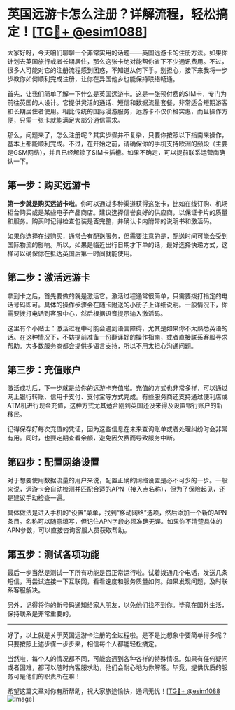 # 英国远游卡怎么注册？详解流程，轻松搞定！[[TG💪+ @esim1088](https://t.me/s/esim1088)]

大家好呀，今天咱们聊聊一个非常实用的话题——英国远游卡的注册方法。如果你计划去英国旅行或者长期居住，那么这张卡绝对能帮你省下不少通讯费用。不过，很多人可能对它的注册流程感到困惑，不知道从何下手。别担心，接下来我将一步步教你如何顺利完成注册，让你在异国他乡也能保持联络畅通。

首先，让我们简单了解一下什么是英国远游卡。这是一张预付费的SIM卡，专门为前往英国的人设计。它提供灵活的通话、短信和数据流量套餐，非常适合短期游客和长期居住者使用。相比传统的国际漫游服务，远游卡不仅价格实惠，而且操作方便，只需一张卡就能满足大部分通信需求。

那么，问题来了，怎么注册呢？其实步骤并不复杂，只要你按照以下指南来操作，基本上都能顺利完成。不过，在开始之前，请确保你的手机支持欧洲的频段（主要是GSM网络），并且已经解锁了SIM卡插槽。如果不确定，可以提前联系运营商确认一下。

## 第一步：购买远游卡

**第一步就是购买远游卡啦**。你可以通过多种渠道获得这张卡，比如在线订购、机场柜台购买或是某些电子产品商店。建议选择信誉良好的供应商，以保证卡片的质量和服务。购买时记得检查包装是否完整，并确认卡内附带的说明书和激活码。

如果你选择在线购买，通常会有配送服务，但需要注意的是，配送时间可能会受到国际物流的影响。所以，如果是临近出行日期才下单的话，最好选择快递方式，这样可以确保你在抵达英国后第一时间就能使用。

## 第二步：激活远游卡

拿到卡之后，首先要做的就是激活它。激活过程通常很简单，只需要拨打指定的电话号码即可。具体的操作步骤会在随卡附送的小册子上详细说明。一般情况下，你需要拨打电话到客服中心，然后根据语音提示输入激活码。

这里有个小贴士：激活过程中可能会遇到语言障碍，尤其是如果你不太熟悉英语的话。在这种情况下，不妨提前准备一份翻译好的操作指南，或者直接联系客服寻求帮助。大多数服务商都会提供多语言支持，所以不用太担心沟通问题。

## 第三步：充值账户

激活成功后，下一步就是给你的远游卡充值啦。充值的方式也非常多样，可以通过网上银行转账、信用卡支付、支付宝等方式完成。有些服务商还支持通过便利店或ATM机进行现金充值，这种方式尤其适合刚到英国还没来得及设置银行账户的新移民。

记得保存好每次充值的凭证，因为这些信息在未来查询账单或者处理纠纷时会非常有用。同时，也要定期查看余额，避免因欠费而导致服务中断。

## 第四步：配置网络设置

对于想要使用数据流量的用户来说，配置正确的网络设置是必不可少的一步。一般来说，远游卡会自动检测并匹配合适的APN（接入点名称），但为了保险起见，还是建议手动检查一遍。

具体做法是进入手机的“设置”菜单，找到“移动网络”选项，然后添加一个新的APN条目。名称可以随意填写，但记住APN字段必须准确无误。如果你不清楚具体的APN参数，可以直接咨询客服人员获取帮助。

## 第五步：测试各项功能

最后一步当然是测试一下所有功能是否正常运行啦。试着拨通几个电话，发送几条短信，再尝试连接一下互联网，看看速度和服务质量如何。如果发现问题，及时联系客服解决。

另外，记得将你的新号码通知给家人朋友，以免他们找不到你。毕竟在国外生活，保持联系是非常重要的。

---

好了，以上就是关于英国远游卡注册的全过程啦。是不是比想象中要简单得多呢？只要按照上述步骤一步步来，相信每个人都能轻松搞定。

当然啦，每个人的情况都不同，可能会遇到各种各样的特殊情况。如果有任何疑问或者困难，都可以随时向客服求助，他们会耐心地为你解答。毕竟，提供优质的服务可是他们的职责所在嘛！

希望这篇文章对你有所帮助，祝大家旅途愉快，通讯无忧！[[TG💪+ @esim1088](https://t.me/s/esim1088) ![Image](https://i.postimg.cc/4NQfJmqS/Snipaste-2025-05-13-00-14-12.png)]